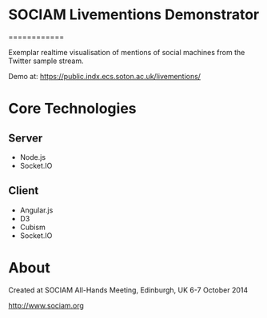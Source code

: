 # SOCIAM Livementions Demonstrator
============

Exemplar realtime visualisation of mentions of social machines from the Twitter sample stream.

Demo at:
https://public.indx.ecs.soton.ac.uk/livementions/

# Core Technologies

## Server

* Node.js
* Socket.IO

## Client

* Angular.js
* D3
* Cubism
* Socket.IO

# About

Created at SOCIAM All-Hands Meeting, Edinburgh, UK 6-7 October 2014

http://www.sociam.org
